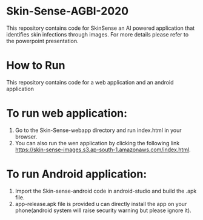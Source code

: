 # Skin-Sense-AGBI-2020
This repository contains code for SkinSense an AI powered application that identifies skin infections through images. For more details please refer to the powerpoint presentation.

# How to Run
This repository contains code for a web application and an android application

# To run web application:
1. Go to the Skin-Sense-webapp directory and run index.html in your browser.
2. You can also run the wen application by clicking the following link https://skin-sense-images.s3.ap-south-1.amazonaws.com/index.html.

# To run Android application:
1. Import the Skin-sense-android code in android-studio and build the .apk file.
2. app-release.apk file is provided u can directly install the app on your phone(android system will raise security warning but please ignore it).

